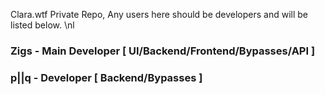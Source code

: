 Clara.wtf Private Repo, Any users here should be developers and will be listed below.
\nl
### Zigs - Main Developer [ UI/Backend/Frontend/Bypasses/API ]
### p||q - Developer [ Backend/Bypasses ]
